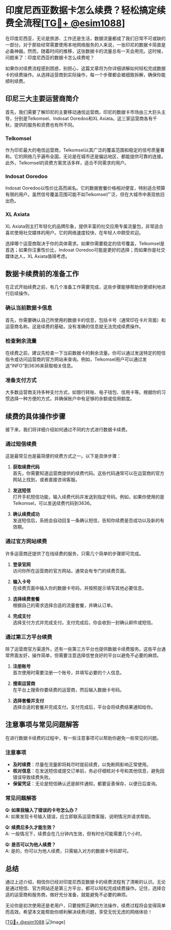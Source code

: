 # 印度尼西亚数据卡怎么续费？轻松搞定续费全流程[[TG💪+ @esim1088](https://t.me/s/esim1088)]

在印度尼西亚，无论是旅游、工作还是生活，数据流量都成了我们日常不可或缺的一部分。对于那些经常需要使用本地网络服务的人来说，一张印尼的数据卡简直是必备神器。然而，随着时间的推移，这张数据卡的流量总有一天会用完。这时候，问题来了：印度尼西亚的数据卡怎么续费呢？

如果你对续费流程感到困惑，别担心，这篇文章将为你详细讲解如何轻松完成数据卡的续费操作。从选择运营商到实际操作，每一个步骤都会被细致拆解，确保你能顺利续费。

## 印尼三大主要运营商简介

首先，我们需要了解印尼的主要移动通信运营商。印尼的数据卡市场由三大巨头主导，分别是Telkomsel、Indosat Ooredoo和XL Axiata。这三家运营商各有千秋，提供的服务和资费也有所不同。

### Telkomsel
作为印尼最大的电信运营商，Telkomsel以其广泛的覆盖范围和稳定的信号质量著称。它的网络几乎遍布全国，无论是在城市还是偏远地区，都能提供可靠的连接。此外，Telkomsel的资费方案灵活多样，适合不同需求的用户。

### Indosat Ooredoo
Indosat Ooredoo以性价比高而闻名。它的数据套餐价格相对便宜，特别适合预算有限的用户。虽然信号覆盖范围可能不如Telkomsel广泛，但在大城市中表现依旧出色。

### XL Axiata
XL Axiata则主打年轻化的品牌形象，提供丰富的社交应用专属流量包，非常适合喜欢使用社交媒体的用户。它的网络速度较快，在年轻人中颇受欢迎。

选择哪个运营商取决于你的具体需求。如果你需要稳定的信号覆盖，Telkomsel是首选；如果你注重性价比，Indosat Ooredoo可能是更好的选择；而如果你是社交媒体达人，XL Axiata值得考虑。

## 数据卡续费前的准备工作

在正式开始续费之前，有几个准备工作需要完成，这些步骤能够帮助你更顺利地进行后续操作。

### 确认当前数据卡信息
首先，你需要确认自己所使用的数据卡的信息，包括卡号（通常印在卡片背面）和运营商名称。这是续费的基础，没有准确的信息就无法完成续费操作。

### 检查剩余流量
在续费之前，建议先检查一下当前数据卡的剩余流量。你可以通过发送特定的短信指令或访问运营商的官方网站来查询。例如，Telkomsel用户可以通过发送“INFO”到3636来获取相关信息。

### 准备支付方式
大多数运营商支持多种支付方式，如银行转账、电子钱包、信用卡等。根据你的习惯选择一种方便的方式，并确保账户中有足够的余额或信用额度。

## 续费的具体操作步骤

接下来，我们将详细介绍如何通过不同的方式进行数据卡续费。

### 通过短信续费
这是最常见也是最简便的续费方式之一。以下是具体步骤：

1. **获取续费代码**  
   首先，你需要知道运营商提供的续费代码。这些代码通常可以在运营商的官方网站上找到，或者直接咨询客服。

2. **发送短信**  
   打开手机短信功能，输入续费代码并发送到指定号码。例如，如果你使用的是Telkomsel，可以发送续费代码到3636。

3. **确认续费成功**  
   发送短信后，系统会自动回复一条确认短信，告知你续费是否成功以及新的有效期。

### 通过官方网站续费
许多运营商还提供了在线续费的服务，只需几个简单的步骤即可完成。

1. **登录官网**  
   访问你所在运营商的官方网站，通常会有专门的续费页面。

2. **输入卡号**  
   在续费页面中输入你的数据卡号码，并按照提示填写其他必要信息。

3. **选择续费套餐**  
   根据自己的需求选择合适的流量套餐，并确认订单。

4. **完成支付**  
   选择支付方式并完成支付。支付完成后，你会收到一封确认邮件或短信。

### 通过第三方平台续费
除了运营商官方渠道外，还有一些第三方平台也提供数据卡续费服务。这些平台通常界面友好，操作简单，但需要注意选择信誉良好的平台以避免不必要的麻烦。

1. **注册账号**  
   首次使用时需要注册一个账号，并填写必要的个人信息。

2. **搜索运营商**  
   在平台上搜索你要续费的运营商，然后输入数据卡号码。

3. **选择套餐并支付**  
   选择合适的套餐并完成支付。支付完成后，平台会将续费结果通知给你。

## 注意事项与常见问题解答

在进行数据卡续费的过程中，有一些注意事项可以帮助你避免一些常见的问题。

### 注意事项
- **及时续费**：尽量在流量即将耗尽时提前续费，以免断网影响正常使用。
- **核对信息**：在发送短信或提交订单前，务必仔细核对卡号和其他信息，避免因错误导致续费失败。
- **保留凭证**：无论是短信确认还是邮件通知，都要妥善保存，以便日后查询。

### 常见问题解答
**Q: 如果我输入了错误的卡号怎么办？**  
A: 如果发现卡号输入错误，应立即联系运营商客服，说明情况并请求帮助。

**Q: 续费后多久才能生效？**  
A: 一般情况下，续费会在几分钟内生效，但有时也可能需要几个小时。

**Q: 是否可以为他人续费？**  
A: 是的，你可以为他人续费，只需输入对方的数据卡号码即可。

## 总结

通过上述介绍，相信你已经对印度尼西亚数据卡的续费流程有了清晰的认识。无论是通过短信、官方网站还是第三方平台，都可以轻松完成续费操作。记住，选择合适的运营商和服务商，做好充分准备，就能避免不必要的麻烦。

无论你是初次使用还是老用户，只要按照正确的方法操作，续费过程将会变得简单而高效。希望本文能帮助你顺利解决续费问题，享受无忧无虑的网络体验！

[[TG💪+ @esim1088](https://t.me/s/esim1088) ![Image](https://i.postimg.cc/4NQfJmqS/Snipaste-2025-05-13-00-14-12.png)]